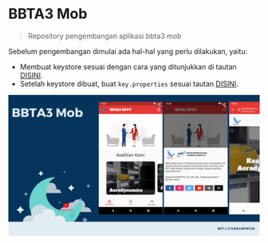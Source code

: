 # BBTA3 Mob

> Repository pengembangan aplikasi bbta3 mob
>

Sebelum pengembangan dimulai ada hal-hal yang perlu dilakukan, yaitu:

- Membuat keystore sesuai dengan cara yang ditunjukkan di tautan [DISINI](https://flutter.dev/docs/deployment/android#create-a-keystore).
- Setelah keystore dibuat, buat `key.properties` sesuai tautan [DISINI](https://flutter.dev/docs/deployment/android#reference-the-keystore-from-the-app).

![BBTA3_MOB](screenshoot.png)